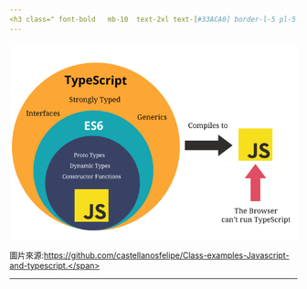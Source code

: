 ```yaml
---
<h3 class=" font-bold   mb-10  text-2xl text-[#33ACA0] border-l-5 pl-5 border-[#33ACA0]"> Typescript 是什麼? </h3>
---
```


<div class="w-50%">
  <img src ="/ts.png" class="mx-auto"/>
</div>

<span class="text-center text-14px inline-block text-[#8E8E8E] w-full mt-20">圖片來源:https://github.com/castellanosfelipe/Class-examples-Javascript-and-typescript.</span>

---
